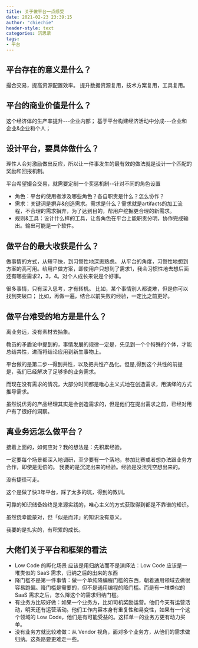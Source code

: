 ```yaml
---
title: 关于做平台一点感受
date: 2021-02-23 23:39:15
author: "chiechie"
header-style: text
categories: 沉思录
tags:
- 平台
---
```


## 平台存在的意义是什么？
撮合交易，提高资源配置效率。 
提升数据资源复用，技术方案复用，工具复用。

## 平台的商业价值是什么？

这个经济体的生产率提升---企业内部；
基于平台构建经济活动中分成---企业和企业&企业和个人；

## 设计平台，要具体做什么？

理性人会对激励做出反应，所以让一件事发生的最有效的做法就是设计一个匹配的奖励和回报机制。

平台希望撮合交易，就需要定制一个奖惩机制--针对不同的角色设置

- 角色：平台的使用者涉及哪些角色？各自职责是什么？怎么协作？
- 需求：关键词是摒弃&创造需求。需求是什么？需求就是artifacts的加工流程，不合理的需求摒弃，为了达到目的，帮用户挖掘更合理的新需求。
- 规则&工具：设计什么样的工具，让各角色在平台上能职责分明，协作完成输出。输出可能是一个软件。

## 做平台的最大收获是什么？
做事情的方式，从短平快，到习惯性地深思熟虑。 从平台的角度，习惯性地想到方案的高可用。给用户做方案，即使用户只想到了需求1，我会习惯性地去想后面还有哪些需求2，3，4。对个人成长来说是个好事。

很多事情，只有深入思考，才有转机。
比如，某个事情别人都说难，但是你可以找到突破口；
比如，再做一遍，结合以前失败的经验，一定比之前更好。

## 做平台难受的地方是是什么？
离业务远，没有素材去抽象。

教员的矛盾论中提到的，事情发展的规律一定是，先见到一个个特殊的个体，才能总结共性，进而将结论应用到新生事物上。

平台做的是第二步--得到共性，以及把共性产品化。但是,得到这个共性的前提是，我们已经解决了足够多的业务需求。

而现在没有需求的情况，大部分时间都是唯心主义式地在创造需求，用演绎的方式推导需求。

虽然说优秀的产品经理其实是会创造需求的，但是他们在提出需求之前，已经对用户有了很好的洞察。

## 离业务远怎么做平台？

接着上面的，如何应对？我的想法是：先积累经验。


一定要每个场景都深入地调研，至少要有一个落地，参加比赛或者想办法跟业务方合作，即使是无偿的。 我要的是沉淀出来的经验。经验是没法凭空想出来的。

没有捷径可走。

这个是做了快3年平台，踩了太多的坑，得到的教训。

可靠的知识储备始终是来源实践的，唯心主义的方式获取得到都是不靠谱的知识。

虽然侥幸能蒙对，但「似是而非」的知识没有意义。

我要的是扎实的，有积累的成长。


## 大佬们关于平台和框架的看法
- Low Code 的孵化场景 应该是用归纳法而不是演绎法：Low Code 应该是一堆类似的 SaaS 需求，归纳之后的出来的东西
- 降门槛不是第一件事情：做一个单纯降编程门槛的东西，朝着通用领域去做很容易跑偏。降门槛是需要的，但不是通用编程的降门槛。而是有一堆类似的 SaaS 需求之后，怎么降这个的需求归纳门槛。
- 有业务方比较好做：如果一个业务方，比如司机奖励运营。他们今天有运营活动，明天还有运营活动。他们工作内容本身有重复性和易变性，如果有一个这个领域的 Low Code，他们是有可能受益的。这样单一的业务方更有动力买单。
- 没有业务方就比较难做：从 Vendor 视角，面对多个业务方，从他们的需求做归纳。这条路要更难走一些。
